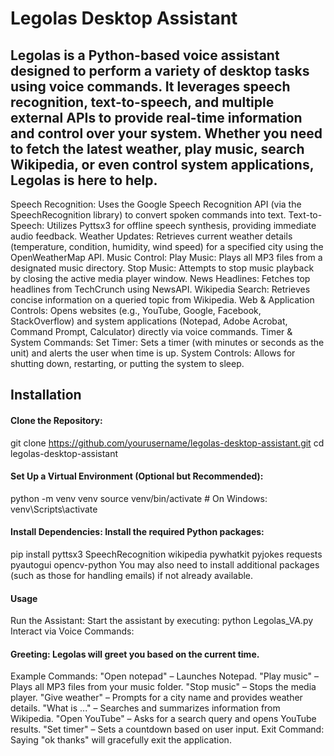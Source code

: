 # Legolas Desktop Assistant
## Legolas is a Python-based voice assistant designed to perform a variety of desktop tasks using voice commands. It leverages speech recognition, text-to-speech, and multiple external APIs to provide real-time information and control over your system. Whether you need to fetch the latest weather, play music, search Wikipedia, or even control system applications, Legolas is here to help.

Speech Recognition: Uses the Google Speech Recognition API (via the SpeechRecognition library) to convert spoken commands into text.
Text-to-Speech: Utilizes Pyttsx3 for offline speech synthesis, providing immediate audio feedback.
Weather Updates: Retrieves current weather details (temperature, condition, humidity, wind speed) for a specified city using the OpenWeatherMap API.
Music Control:
Play Music: Plays all MP3 files from a designated music directory.
Stop Music: Attempts to stop music playback by closing the active media player window.
News Headlines: Fetches top headlines from TechCrunch using NewsAPI.
Wikipedia Search: Retrieves concise information on a queried topic from Wikipedia.
Web & Application Controls: Opens websites (e.g., YouTube, Google, Facebook, StackOverflow) and system applications (Notepad, Adobe Acrobat, Command Prompt, Calculator) directly via voice commands.
Timer & System Commands:
Set Timer: Sets a timer (with minutes or seconds as the unit) and alerts the user when time is up.
System Controls: Allows for shutting down, restarting, or putting the system to sleep.

## Installation
#### Clone the Repository:
git clone https://github.com/yourusername/legolas-desktop-assistant.git
cd legolas-desktop-assistant

#### Set Up a Virtual Environment (Optional but Recommended):
python -m venv venv
source venv/bin/activate   # On Windows: venv\Scripts\activate

#### Install Dependencies: Install the required Python packages:
pip install pyttsx3 SpeechRecognition wikipedia pywhatkit pyjokes requests pyautogui opencv-python
You may also need to install additional packages (such as those for handling emails) if not already available.

#### Usage
Run the Assistant: Start the assistant by executing:
python Legolas_VA.py
Interact via Voice Commands:

#### Greeting: Legolas will greet you based on the current time.
Example Commands:
"Open notepad" – Launches Notepad.
"Play music" – Plays all MP3 files from your music folder.
"Stop music" – Stops the media player.
"Give weather" – Prompts for a city name and provides weather details.
"What is ..." – Searches and summarizes information from Wikipedia.
"Open YouTube" – Asks for a search query and opens YouTube results.
"Set timer" – Sets a countdown based on user input.
Exit Command: Saying "ok thanks" will gracefully exit the application.
